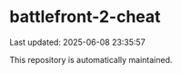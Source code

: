 # battlefront-2-cheat

Last updated: 2025-06-08 23:35:57

This repository is automatically maintained.
